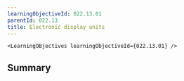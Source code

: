 ```yaml
---
learningObjectiveId: 022.13.01
parentId: 022.13
title: Electronic display units
---
```


```tsx eval
<LearningOBjectives learningObjectiveId={022.13.01} />
```

## Summary
